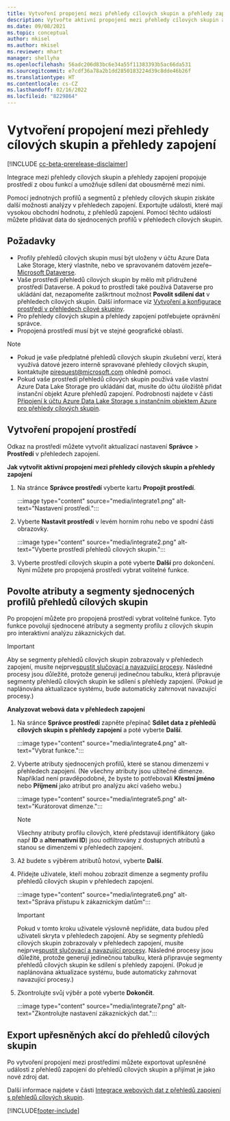 ```yaml
---
title: Vytvoření propojení mezi přehledy cílových skupin a přehledy zapojení
description: Vytvořte aktivní propojení mezi přehledy cílových skupin a přehledy zapojení, abyste povolili obousměrné sdílení dat.
ms.date: 09/08/2021
ms.topic: conceptual
author: mkisel
ms.author: mkisel
ms.reviewer: mhart
manager: shellyha
ms.openlocfilehash: 56adc206d83bc6e34a55f11383393b5ac66da531
ms.sourcegitcommit: e7cdf36a78a2b1dd2850183224d39c8dde46b26f
ms.translationtype: HT
ms.contentlocale: cs-CZ
ms.lasthandoff: 02/16/2022
ms.locfileid: "8229864"
---
```

# <a name="create-a-link-between-audience-insights-and-engagement-insights"></a>Vytvoření propojení mezi přehledy cílových skupin a přehledy zapojení

[!INCLUDE [cc-beta-prerelease-disclaimer](includes/cc-beta-prerelease-disclaimer.md)]

Integrace mezi přehledy cílových skupin a přehledy zapojení propojuje prostředí z obou funkcí a umožňuje sdílení dat obousměrně mezi nimi.

Pomocí jednotných profilů a segmentů z přehledy cílových skupin získáte další možnosti analýzy v přehledech zapojení. Exportujte události, které mají vysokou obchodní hodnotu, z přehledů zapojení. Pomocí těchto událostí můžete přidávat data do sjednocených profilů v přehledech cílových skupin.

## <a name="prerequisites"></a>Požadavky

- Profily přehledů cílových skupin musí být uloženy v účtu Azure Data Lake Storage, který vlastníte, nebo ve spravovaném datovém jezeře&ndash;[Microsoft Dataverse](/powerapps/maker/data-platform/data-platform-intro). 
- Vaše prostředí přehledů cílových skupin by mělo mít přidružené prostředí Dataverse. A pokud to prostředí také používá Dataverse pro ukládání dat, nezapomeňte zaškrtnout možnost **Povolit sdílení dat** v přehledech cílových skupin. Další informace viz [Vytvoření a konfigurace prostředí v přehledech cílové skupiny](../audience-insights/create-environment.md).
- Pro přehledy cílových skupin a přehledy zapojení potřebujete oprávnění správce.
- Propojená prostředí musí být ve stejné geografické oblasti.

> [!NOTE]
> - Pokud je vaše předplatné přehledů cílových skupin zkušební verzí, která využívá datové jezero interně spravované přehledy cílových skupin, kontaktujte [pirequest@microsoft.com](mailto:pirequest@microsoft.com) ohledně pomoci. 
> - Pokud vaše prostředí přehledů cílových skupin používá vaše vlastní Azure Data Lake Storage pro ukládání dat, musíte do účtu úložiště přidat instanční objekt Azure přehledů zapojení. Podrobnosti najdete v části [Připojení k účtu Azure Data Lake Storage s instančním objektem Azure pro přehledy cílových skupin](../audience-insights/connect-service-principal.md). 


## <a name="create-an-environment-link"></a>Vytvoření propojení prostředí

Odkaz na prostředí můžete vytvořit aktualizací nastavení **Správce** > **Prostředí** v přehledech zapojení.

**Jak vytvořit aktivní propojení mezi přehledy cílových skupin a přehledy zapojení**

1. Na stránce **Správce prostředí** vyberte kartu **Propojit prostředí**.

    :::image type="content" source="media/integrate1.png" alt-text="Nastavení prostředí.":::

1. Vyberte **Nastavit prostředí** v levém horním rohu nebo ve spodní části obrazovky.

     :::image type="content" source="media/integrate2.png" alt-text="Vyberte prostředí přehledů cílových skupin.":::

1. Vyberte prostředí cílových skupin a poté vyberte **Další** pro dokončení. Nyní můžete pro propojená prostředí vybrat volitelné funkce.
 
## <a name="enable-audience-insights-unified-profiles-attributes-and-segments"></a>Povolte atributy a segmenty sjednocených profilů přehledů cílových skupin

Po propojení můžete pro propojená prostředí vybrat volitelné funkce. Tyto funkce povolují sjednocené atributy a segmenty profilu z cílových skupin pro interaktivní analýzu zákaznických dat.

> [!IMPORTANT]
> Aby se segmenty přehledů cílových skupin zobrazovaly v přehledech zapojení, musíte nejprve[spustit slučovací a navazující procesy](../audience-insights/merge-entities.md). Následné procesy jsou důležité, protože generují jedinečnou tabulku, která připravuje segmenty přehledů cílových skupin ke sdílení s přehledy zapojení. (Pokud je naplánována aktualizace systému, bude automaticky zahrnovat navazující procesy.)

**Analyzovat webová data v přehledech zapojení**

1. Na sránce **Správce prostředí** zapněte přepínač **Sdílet data z přehledů cílových skupin s přehledy zapojení** a poté vyberte **Další**.

    :::image type="content" source="media/integrate4.png" alt-text="Vybrat funkce.":::

1. Vyberte atributy sjednocených profilů, které se stanou dimenzemi v přehledech zapojení. (Ne všechny atributy jsou užitečné dimenze. Například není pravděpodobné, že byste to potřebovali **Křestní jméno** nebo **Příjmení** jako atribut pro analýzu akcí vašeho webu.)

    :::image type="content" source="media/integrate5.png" alt-text="Kurátorovat dimenze.":::

   >[!NOTE]
   > Všechny atributy profilu cílových, které představují identifikátory (jako např **ID** a **alternativní ID**) jsou odfiltrovány z dostupných atributů a stanou se dimenzemi v přehledech zapojení.

1. Až budete s výběrem atributů hotovi, vyberte **Další**.
1. Přidejte uživatele, kteří mohou zobrazit dimenze a segmenty profilu přehledů cílových skupin v přehledech zapojení.

    :::image type="content" source="media/integrate6.png" alt-text="Správa přístupu k zákaznickým datům":::

   > [!IMPORTANT]
   > Pokud v tomto kroku uživatele výslovně nepřidáte, data budou před uživateli skryta v přehledech zapojení.
   > Aby se segmenty přehledů cílových skupin zobrazovaly v přehledech zapojení, musíte nejprve[spustit slučovací a navazující procesy](../audience-insights/merge-entities.md). Následné procesy jsou důležité, protože generují jedinečnou tabulku, která připravuje segmenty přehledů cílových skupin ke sdílení s přehledy zapojení. (Pokud je naplánována aktualizace systému, bude automaticky zahrnovat navazující procesy.)

1. Zkontrolujte svůj výběr a poté vyberte **Dokončit**.

    :::image type="content" source="media/integrate7.png" alt-text="Zkontrolujte nastavení zákaznických dat.":::

## <a name="export-refined-events-to-audience-insights"></a>Export upřesněných akcí do přehledů cílových skupin

Po vytvoření propojení mezi prostředími můžete exportovat upřesněné události z přehledů zapojení do přehledů cílových skupin a přijímat je jako nové zdroj dat. 

Další informace najdete v části [Integrace webových dat z přehledů zapojení s přehledů cílových skupin](../audience-insights/integrate-engagement-insights.md).

<!--
## Share engagement insights refined events with audience insights

After you create a link between environments, a new option becomes available for you to share [refined events](refined-events.md) with audience insights.

Consider the following when creating refined events for audience insights: 

- Provide a meaningful name for the refined event. It will be used as an activity name in audience insights.
- Select at least the following properties to create an activity in audience insights: 
    - Signal.Action.Name indicates the activity details.
    - Signal.User.Id maps with the customer ID.
    - Signal.View.Uri is a web address as a basis for segments or measures.
    - Signal.Export.Id is a primary key for events.
    - Signal.Timestamp determines the date and time for the activity.

To share refined events:

1. From the engagement insights menu, select **Data** and then select the **Events** tab.
2. On the **Action** menu, select **Share as activity**.

    :::image type="content" source="media/integrate8.png" alt-text="Data shared events settings.":::

3. You can view and stop actively shared events on the **Export and Sharing** tab.
4. -- per Michael K, we need a mock here (Mukesh needs to update to reflect what happens in AUI once a user shares a refined event (i.e. no longer AUI, data wrangler needs to go discover data in the storage, the shared event is available as a DS and entity, correct?)

### Attach refined events shared as activities to unified profiles in audience insights

You can bring customer web activity data from engagement insights into audience insights. In addition to transactional, demographic, or behavioral data, you can view activities on the web in unified customer profiles. You can then use these profiles to get insights such as segments, measures, and predictions for audience activation.

Follow the steps in [data unification](../audience-insights/data-unification.md) to map, match, and merge website authentication information to unified profiles in audience insights.

You can also share refined events that are now available in audience insights, identified as data sources and entities. 

Next, you can relate event data from engagement insights as unified activities in customer profiles.

### Relate refined event data as an activity of a customer profile

After unifying the data, you can configure the activity for the customer profile. For more information, go to [Customer activities](../audience-insights/activities.md).

:::image type="content" source="media/web-event-activity.png" alt-text="Activities page with expanded Edit activity pane.":::

Next, configure the new activity by using mapping elements: 

- **Primary Key**: Signal.Export.Id, a unique ID that is available for every event record in engagement insights. This property is automatically generated.

- **Timestamp**: Signal.Timestamp in the event property.

- **Event**: Signal.Name, the event name that you want to track.

- **Web address**: Signal.View.Uri that refers to the URI of the page that created the event.

- **Details**: Signal.Action.Name to represent the information to associate with the event. The selected property in this case indicates that the event is for email promotion.

- **Activity type**: In this example, we choose the existing activity type WebLog. This selection is a useful filter option to run prediction models or create segments based on this activity type.

- **Set up relationship**: This important setting ties the activity to existing customer profiles. **Signal.User.Id** is the identifier configured in the SDK to be collected. It relates to the user ID in other data sources that are configured in audience insights. 

This example configures the relationship between Signal.User.Id and RetailCustomers:CustomerRetailId, which is the primary key that was identified in the map step of the data unification process.

After processing the activities, you can review customer records and open a customer card to see activities from engagement insights in the timeline. 

> [!TIP]
> To find a customer ID that has an engagement insights activity, go to **Entities** and preview the data for the UnifiedActivity entity. **ActivityTypeDisplay = WebLog** contains the engagement insights activity configured in the preceding example. Copy the customer ID for one of those records and search<!--note from editor: Edit okay? I couldn't quite follow this.-- > for that ID on the **Customers** page.

--> 

[!INCLUDE[footer-include](../includes/footer-banner.md)]
